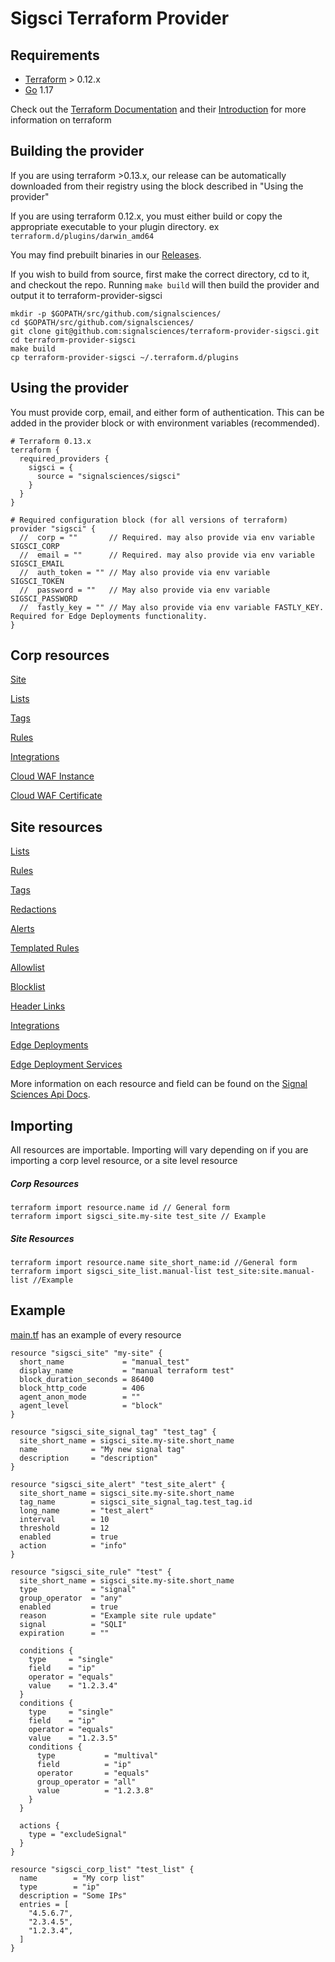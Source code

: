 # Sigsci Terraform Provider


## Requirements
* [Terraform](https://www.terraform.io/downloads.html) > 0.12.x
* [Go](https://golang.org/doc/install) 1.17

Check out the [Terraform Documentation](https://www.terraform.io/docs/configuration/index.html) and their [Introduction](https://www.terraform.io/intro/index.html) for more information on terraform

## Building the provider
If you are using terraform >0.13.x, our release can be automatically downloaded from their registry using the block described in "Using the provider"
 

If you are using terraform 0.12.x, you must either build or copy the appropriate executable to your plugin directory. ex `terraform.d/plugins/darwin_amd64`

You may find prebuilt binaries in our [Releases](https://github.com/signalsciences/terraform-provider-sigsci/releases).

If you wish to build from source, first make the correct directory, cd to it, and checkout the repo.  Running `make build` will then build the provider and output it to terraform-provider-sigsci
```shell script
mkdir -p $GOPATH/src/github.com/signalsciences/
cd $GOPATH/src/github.com/signalsciences/
git clone git@github.com:signalsciences/terraform-provider-sigsci.git
cd terraform-provider-sigsci
make build
cp terraform-provider-sigsci ~/.terraform.d/plugins
```

## Using the provider
You must provide corp, email, and either form of authentication.  This can be added in the provider block or with environment variables (recommended).

```hcl-terraform
# Terraform 0.13.x
terraform {
  required_providers {
    sigsci = {
      source = "signalsciences/sigsci"
    }
  }
}

# Required configuration block (for all versions of terraform)
provider "sigsci" {
  //  corp = ""       // Required. may also provide via env variable SIGSCI_CORP
  //  email = ""      // Required. may also provide via env variable SIGSCI_EMAIL
  //  auth_token = "" // May also provide via env variable SIGSCI_TOKEN
  //  password = ""   // May also provide via env variable SIGSCI_PASSWORD
  //  fastly_key = "" // May also provide via env variable FASTLY_KEY. Required for Edge Deployments functionality.
}
```
## Corp resources
[Site](https://github.com/signalsciences/terraform-provider-sigsci/blob/main/docs/resources/site.md)

[Lists](https://github.com/signalsciences/terraform-provider-sigsci/blob/main/docs/resources/corp_list.md)

[Tags](https://github.com/signalsciences/terraform-provider-sigsci/blob/main/docs/resources/corp_signal_tag.md)

[Rules](https://github.com/signalsciences/terraform-provider-sigsci/blob/main/docs/resources/corp_rule.md)

[Integrations](https://github.com/signalsciences/terraform-provider-sigsci/blob/main/docs/resources/corp_integration.md)

[Cloud WAF Instance](https://github.com/signalsciences/terraform-provider-sigsci/blob/main/docs/resources/corp_cloudwaf_instance.md)

[Cloud WAF Certificate](https://github.com/signalsciences/terraform-provider-sigsci/blob/main/docs/resources/corp_cloudwaf_certificate.md)

## Site resources

[Lists](https://github.com/signalsciences/terraform-provider-sigsci/blob/main/docs/resources/site_list.md)

[Rules](https://github.com/signalsciences/terraform-provider-sigsci/blob/main/docs/resources/site_rule.md)

[Tags](https://github.com/signalsciences/terraform-provider-sigsci/blob/main/docs/resources/site_signal_tag.md)

[Redactions](https://github.com/signalsciences/terraform-provider-sigsci/blob/main/docs/resources/site_redaction.md)

[Alerts](https://github.com/signalsciences/terraform-provider-sigsci/blob/main/docs/resources/site_alert.md)

[Templated Rules](https://github.com/signalsciences/terraform-provider-sigsci/blob/main/docs/resources/site_templated_rule.md)

[Allowlist](https://github.com/signalsciences/terraform-provider-sigsci/blob/main/docs/resources/site_allowlist.md)

[Blocklist](https://github.com/signalsciences/terraform-provider-sigsci/blob/main/docs/resources/site_blocklist.md)

[Header Links](https://github.com/signalsciences/terraform-provider-sigsci/blob/main/docs/resources/site_header_link.md)

[Integrations](https://github.com/signalsciences/terraform-provider-sigsci/blob/main/docs/resources/site_integration.md)

[Edge Deployments](https://github.com/signalsciences/terraform-provider-sigsci/blob/main/docs/resources/edge_deployment.md)

[Edge Deployment Services](https://github.com/signalsciences/terraform-provider-sigsci/blob/main/docs/resources/edge_deployment_service.md)

More information on each resource and field can be found on the [Signal Sciences Api Docs](https://docs.signalsciences.net/api/).


## Importing

All resources are importable. Importing will vary depending on if you are importing a corp level resource, or a site level resource
##### Corp Resources
```hcl-terraform
terraform import resource.name id // General form
terraform import sigsci_site.my-site test_site // Example
```

##### Site Resources
```hcl-terraform
terraform import resource.name site_short_name:id //General form
terraform import sigsci_site_list.manual-list test_site:site.manual-list //Example
```


## Example
[main.tf](https://github.com/signalsciences/terraform-provider-sigsci/blob/main/main.tf) has an example of every resource 
```hcl-terraform
resource "sigsci_site" "my-site" {
  short_name             = "manual_test"
  display_name           = "manual terraform test"
  block_duration_seconds = 86400
  block_http_code        = 406
  agent_anon_mode        = ""
  agent_level            = "block"
}

resource "sigsci_site_signal_tag" "test_tag" {
  site_short_name = sigsci_site.my-site.short_name
  name            = "My new signal tag"
  description     = "description"
}

resource "sigsci_site_alert" "test_site_alert" {
  site_short_name = sigsci_site.my-site.short_name
  tag_name        = sigsci_site_signal_tag.test_tag.id
  long_name       = "test_alert"
  interval        = 10
  threshold       = 12
  enabled         = true
  action          = "info"
}

resource "sigsci_site_rule" "test" {
  site_short_name = sigsci_site.my-site.short_name
  type            = "signal"
  group_operator  = "any"
  enabled         = true
  reason          = "Example site rule update"
  signal          = "SQLI"
  expiration      = ""

  conditions {
    type     = "single"
    field    = "ip"
    operator = "equals"
    value    = "1.2.3.4"
  }
  conditions {
    type     = "single"
    field    = "ip"
    operator = "equals"
    value    = "1.2.3.5"
    conditions {
      type           = "multival"
      field          = "ip"
      operator       = "equals"
      group_operator = "all"
      value          = "1.2.3.8"
    }
  }

  actions {
    type = "excludeSignal"
  }
}

resource "sigsci_corp_list" "test_list" {
  name        = "My corp list"
  type        = "ip"
  description = "Some IPs"
  entries = [
    "4.5.6.7",
    "2.3.4.5",
    "1.2.3.4",
  ]
}

```
